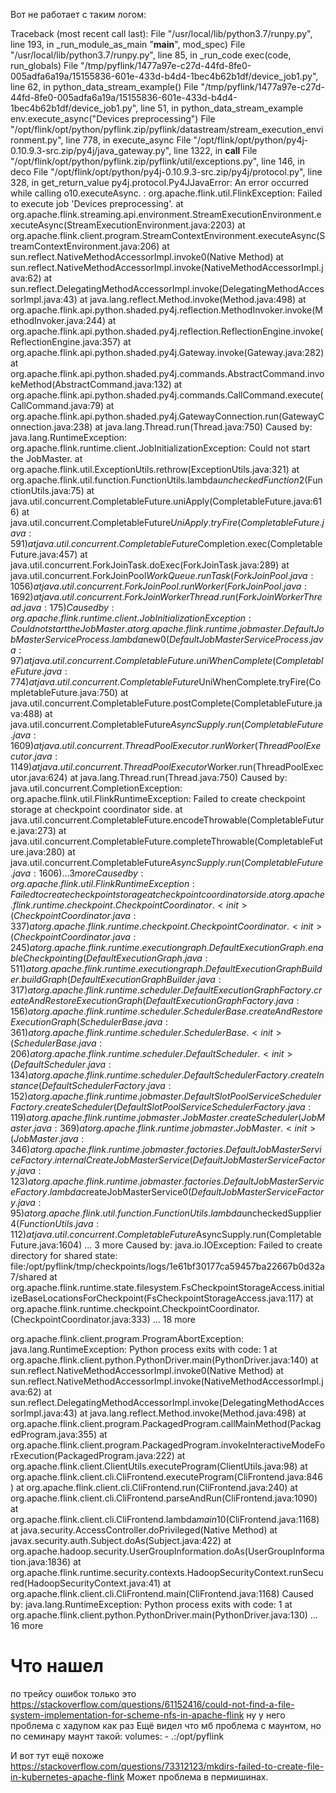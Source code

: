 Вот не работает с таким логом:

Traceback (most recent call last):
  File "/usr/local/lib/python3.7/runpy.py", line 193, in _run_module_as_main
    "__main__", mod_spec)
  File "/usr/local/lib/python3.7/runpy.py", line 85, in _run_code
    exec(code, run_globals)
  File "/tmp/pyflink/1477a97e-c27d-44fd-8fe0-005adfa6a19a/15155836-601e-433d-b4d4-1bec4b62b1df/device_job1.py", line 62, in <module>
    python_data_stream_example()
  File "/tmp/pyflink/1477a97e-c27d-44fd-8fe0-005adfa6a19a/15155836-601e-433d-b4d4-1bec4b62b1df/device_job1.py", line 51, in python_data_stream_example
    env.execute_async("Devices preprocessing")
  File "/opt/flink/opt/python/pyflink.zip/pyflink/datastream/stream_execution_environment.py", line 778, in execute_async
  File "/opt/flink/opt/python/py4j-0.10.9.3-src.zip/py4j/java_gateway.py", line 1322, in __call__
  File "/opt/flink/opt/python/pyflink.zip/pyflink/util/exceptions.py", line 146, in deco
  File "/opt/flink/opt/python/py4j-0.10.9.3-src.zip/py4j/protocol.py", line 328, in get_return_value
py4j.protocol.Py4JJavaError: An error occurred while calling o10.executeAsync.
: org.apache.flink.util.FlinkException: Failed to execute job 'Devices preprocessing'.
        at org.apache.flink.streaming.api.environment.StreamExecutionEnvironment.executeAsync(StreamExecutionEnvironment.java:2203)
        at org.apache.flink.client.program.StreamContextEnvironment.executeAsync(StreamContextEnvironment.java:206)
        at sun.reflect.NativeMethodAccessorImpl.invoke0(Native Method)
        at sun.reflect.NativeMethodAccessorImpl.invoke(NativeMethodAccessorImpl.java:62)
        at sun.reflect.DelegatingMethodAccessorImpl.invoke(DelegatingMethodAccessorImpl.java:43)
        at java.lang.reflect.Method.invoke(Method.java:498)
        at org.apache.flink.api.python.shaded.py4j.reflection.MethodInvoker.invoke(MethodInvoker.java:244)
        at org.apache.flink.api.python.shaded.py4j.reflection.ReflectionEngine.invoke(ReflectionEngine.java:357)
        at org.apache.flink.api.python.shaded.py4j.Gateway.invoke(Gateway.java:282)
        at org.apache.flink.api.python.shaded.py4j.commands.AbstractCommand.invokeMethod(AbstractCommand.java:132)
        at org.apache.flink.api.python.shaded.py4j.commands.CallCommand.execute(CallCommand.java:79)
        at org.apache.flink.api.python.shaded.py4j.GatewayConnection.run(GatewayConnection.java:238)
        at java.lang.Thread.run(Thread.java:750)
Caused by: java.lang.RuntimeException: org.apache.flink.runtime.client.JobInitializationException: Could not start the JobMaster.
        at org.apache.flink.util.ExceptionUtils.rethrow(ExceptionUtils.java:321)
        at org.apache.flink.util.function.FunctionUtils.lambda$uncheckedFunction$2(FunctionUtils.java:75)
        at java.util.concurrent.CompletableFuture.uniApply(CompletableFuture.java:616)
        at java.util.concurrent.CompletableFuture$UniApply.tryFire(CompletableFuture.java:591)
        at java.util.concurrent.CompletableFuture$Completion.exec(CompletableFuture.java:457)
        at java.util.concurrent.ForkJoinTask.doExec(ForkJoinTask.java:289)
        at java.util.concurrent.ForkJoinPool$WorkQueue.runTask(ForkJoinPool.java:1056)
        at java.util.concurrent.ForkJoinPool.runWorker(ForkJoinPool.java:1692)
        at java.util.concurrent.ForkJoinWorkerThread.run(ForkJoinWorkerThread.java:175)
Caused by: org.apache.flink.runtime.client.JobInitializationException: Could not start the JobMaster.
        at org.apache.flink.runtime.jobmaster.DefaultJobMasterServiceProcess.lambda$new$0(DefaultJobMasterServiceProcess.java:97)
        at java.util.concurrent.CompletableFuture.uniWhenComplete(CompletableFuture.java:774)
        at java.util.concurrent.CompletableFuture$UniWhenComplete.tryFire(CompletableFuture.java:750)
        at java.util.concurrent.CompletableFuture.postComplete(CompletableFuture.java:488)
        at java.util.concurrent.CompletableFuture$AsyncSupply.run(CompletableFuture.java:1609)
        at java.util.concurrent.ThreadPoolExecutor.runWorker(ThreadPoolExecutor.java:1149)
        at java.util.concurrent.ThreadPoolExecutor$Worker.run(ThreadPoolExecutor.java:624)
        at java.lang.Thread.run(Thread.java:750)
Caused by: java.util.concurrent.CompletionException: org.apache.flink.util.FlinkRuntimeException: Failed to create checkpoint storage at checkpoint coordinator side.
        at java.util.concurrent.CompletableFuture.encodeThrowable(CompletableFuture.java:273)
        at java.util.concurrent.CompletableFuture.completeThrowable(CompletableFuture.java:280)
        at java.util.concurrent.CompletableFuture$AsyncSupply.run(CompletableFuture.java:1606)
        ... 3 more
Caused by: org.apache.flink.util.FlinkRuntimeException: Failed to create checkpoint storage at checkpoint coordinator side.
        at org.apache.flink.runtime.checkpoint.CheckpointCoordinator.<init>(CheckpointCoordinator.java:337)
        at org.apache.flink.runtime.checkpoint.CheckpointCoordinator.<init>(CheckpointCoordinator.java:245)
        at org.apache.flink.runtime.executiongraph.DefaultExecutionGraph.enableCheckpointing(DefaultExecutionGraph.java:511)
        at org.apache.flink.runtime.executiongraph.DefaultExecutionGraphBuilder.buildGraph(DefaultExecutionGraphBuilder.java:317)
        at org.apache.flink.runtime.scheduler.DefaultExecutionGraphFactory.createAndRestoreExecutionGraph(DefaultExecutionGraphFactory.java:156)
        at org.apache.flink.runtime.scheduler.SchedulerBase.createAndRestoreExecutionGraph(SchedulerBase.java:361)
        at org.apache.flink.runtime.scheduler.SchedulerBase.<init>(SchedulerBase.java:206)
        at org.apache.flink.runtime.scheduler.DefaultScheduler.<init>(DefaultScheduler.java:134)
        at org.apache.flink.runtime.scheduler.DefaultSchedulerFactory.createInstance(DefaultSchedulerFactory.java:152)
        at org.apache.flink.runtime.jobmaster.DefaultSlotPoolServiceSchedulerFactory.createScheduler(DefaultSlotPoolServiceSchedulerFactory.java:119)
        at org.apache.flink.runtime.jobmaster.JobMaster.createScheduler(JobMaster.java:369)
        at org.apache.flink.runtime.jobmaster.JobMaster.<init>(JobMaster.java:346)
        at org.apache.flink.runtime.jobmaster.factories.DefaultJobMasterServiceFactory.internalCreateJobMasterService(DefaultJobMasterServiceFactory.java:123)
        at org.apache.flink.runtime.jobmaster.factories.DefaultJobMasterServiceFactory.lambda$createJobMasterService$0(DefaultJobMasterServiceFactory.java:95)
        at org.apache.flink.util.function.FunctionUtils.lambda$uncheckedSupplier$4(FunctionUtils.java:112)
        at java.util.concurrent.CompletableFuture$AsyncSupply.run(CompletableFuture.java:1604)
        ... 3 more
Caused by: java.io.IOException: Failed to create directory for shared state: file:/opt/pyflink/tmp/checkpoints/logs/1e61bf30177ca59457ba22667b0d32a7/shared
        at org.apache.flink.runtime.state.filesystem.FsCheckpointStorageAccess.initializeBaseLocationsForCheckpoint(FsCheckpointStorageAccess.java:117)
        at org.apache.flink.runtime.checkpoint.CheckpointCoordinator.<init>(CheckpointCoordinator.java:333)
        ... 18 more

org.apache.flink.client.program.ProgramAbortException: java.lang.RuntimeException: Python process exits with code: 1
        at org.apache.flink.client.python.PythonDriver.main(PythonDriver.java:140)
        at sun.reflect.NativeMethodAccessorImpl.invoke0(Native Method)
        at sun.reflect.NativeMethodAccessorImpl.invoke(NativeMethodAccessorImpl.java:62)
        at sun.reflect.DelegatingMethodAccessorImpl.invoke(DelegatingMethodAccessorImpl.java:43)
        at java.lang.reflect.Method.invoke(Method.java:498)
        at org.apache.flink.client.program.PackagedProgram.callMainMethod(PackagedProgram.java:355)
        at org.apache.flink.client.program.PackagedProgram.invokeInteractiveModeForExecution(PackagedProgram.java:222)
        at org.apache.flink.client.ClientUtils.executeProgram(ClientUtils.java:98)
        at org.apache.flink.client.cli.CliFrontend.executeProgram(CliFrontend.java:846)
        at org.apache.flink.client.cli.CliFrontend.run(CliFrontend.java:240)
        at org.apache.flink.client.cli.CliFrontend.parseAndRun(CliFrontend.java:1090)
        at org.apache.flink.client.cli.CliFrontend.lambda$main$10(CliFrontend.java:1168)
        at java.security.AccessController.doPrivileged(Native Method)
        at javax.security.auth.Subject.doAs(Subject.java:422)
        at org.apache.hadoop.security.UserGroupInformation.doAs(UserGroupInformation.java:1836)
        at org.apache.flink.runtime.security.contexts.HadoopSecurityContext.runSecured(HadoopSecurityContext.java:41)
        at org.apache.flink.client.cli.CliFrontend.main(CliFrontend.java:1168)
Caused by: java.lang.RuntimeException: Python process exits with code: 1
        at org.apache.flink.client.python.PythonDriver.main(PythonDriver.java:130)
        ... 16 more




# Что нашел

по трейсу ошибок только это https://stackoverflow.com/questions/61152416/could-not-find-a-file-system-implementation-for-scheme-nfs-in-apache-flink
ну у него проблема с хадупом как раз
Ещё видел что мб проблема с маунтом, но по семинару маунт такой:
    volumes:
    - .:/opt/pyflink
    
И вот тут ещё похоже https://stackoverflow.com/questions/73312123/mkdirs-failed-to-create-file-in-kubernetes-apache-flink
Может проблема в пермишинах.
